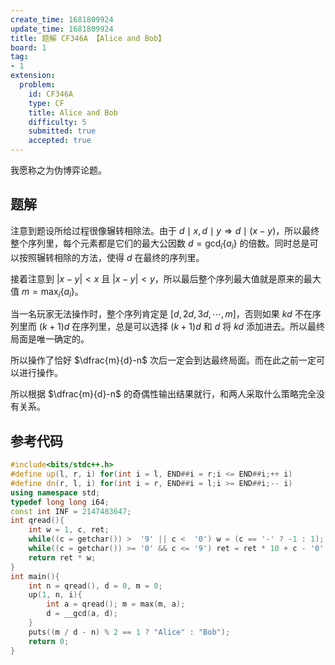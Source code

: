 ```yaml
---
create_time: 1681809924
update_time: 1681809924
title: 题解 CF346A 【Alice and Bob】
board: 1
tag:
- 1
extension:
  problem:
    id: CF346A
    type: CF
    title: Alice and Bob
    difficulty: 5
    submitted: true
    accepted: true
---
```


我愿称之为伪博弈论题。

## 题解

注意到题设所给过程很像辗转相除法。由于 $d\mid x,d\mid y\Rightarrow d\mid (x-y)$，所以最终整个序列里，每个元素都是它们的最大公因数 $d=\gcd_i \{a_i\}$ 的倍数。同时总是可以按照辗转相除的方法，使得 $d$ 在最终的序列里。

接着注意到 $|x-y|< x$ 且 $|x - y|<y$，所以最后整个序列最大值就是原来的最大值 $m=\max_i \{a_i\}$。

当一名玩家无法操作时，整个序列肯定是 $[d,2d,3d,\cdots,m]$，否则如果 $kd$ 不在序列里而 $(k+1)d$ 在序列里，总是可以选择 $(k+1)d$ 和 $d$ 将 $kd$ 添加进去。所以最终局面是唯一确定的。

所以操作了恰好 $\dfrac{m}{d}-n$ 次后一定会到达最终局面。而在此之前一定可以进行操作。

所以根据 $\dfrac{m}{d}-n$ 的奇偶性输出结果就行，和两人采取什么策略完全没有关系。

## 参考代码

```cpp
#include<bits/stdc++.h>
#define up(l, r, i) for(int i = l, END##i = r;i <= END##i;++ i)
#define dn(r, l, i) for(int i = r, END##i = l;i >= END##i;-- i)
using namespace std;
typedef long long i64;
const int INF = 2147483647;
int qread(){
    int w = 1, c, ret;
    while((c = getchar()) >  '9' || c <  '0') w = (c == '-' ? -1 : 1); ret = c - '0';
    while((c = getchar()) >= '0' && c <= '9') ret = ret * 10 + c - '0';
    return ret * w;
}
int main(){
    int n = qread(), d = 0, m = 0;
    up(1, n, i){
        int a = qread(); m = max(m, a);
        d = __gcd(a, d);
    }
    puts((m / d - n) % 2 == 1 ? "Alice" : "Bob");
    return 0;
}
